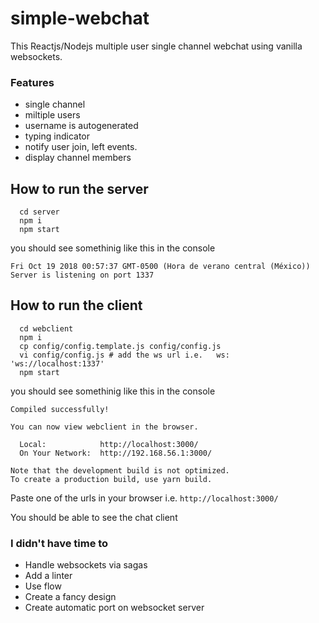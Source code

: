 # simple-webchat


This Reactjs/Nodejs multiple user single channel webchat using vanilla websockets.

### Features
 - single channel
 - miltiple users
 - username is autogenerated
 - typing indicator
 - notify user join, left events.
 - display channel members


## How to run the server
```
  cd server
  npm i
  npm start
```
you should see somethinig like this in the console


`Fri Oct 19 2018 00:57:37 GMT-0500 (Hora de verano central (México)) Server is listening on port 1337`

## How to run the client
```
  cd webclient
  npm i
  cp config/config.template.js config/config.js
  vi config/config.js # add the ws url i.e.   ws: 'ws://localhost:1337'
  npm start
```

you should see somethinig like this in the console

```
Compiled successfully!

You can now view webclient in the browser.

  Local:            http://localhost:3000/
  On Your Network:  http://192.168.56.1:3000/

Note that the development build is not optimized.
To create a production build, use yarn build.
```

Paste one of the urls in your browser i.e. `http://localhost:3000/`

You should be able to see the chat client

### I didn't have time to
- Handle websockets via sagas
- Add a linter
- Use flow 
- Create a fancy design
- Create automatic port on websocket server
